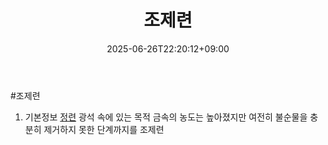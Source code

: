 ﻿---
title: "조제련"
date: 2025-06-26T22:20:12+09:00
lastmod: 2025-06-26T22:20:12+09:00
type: docs
sidebar:
  open: true
weight: 14
---
<div style="display:none">
  <meta property="article:published_time" content="2025-06-26T13:20:12Z" />
  <meta property="article:modified_time" content="2025-06-26T13:20:12Z" />
</div>
#조제련 

1. 기본정보 
	[정련](/industry-study/정련/) 광석 속에 있는 목적 금속의 농도는 높아졌지만 여전히 불순물을 충분히 제거하지 못한 단계까지를 조제련
